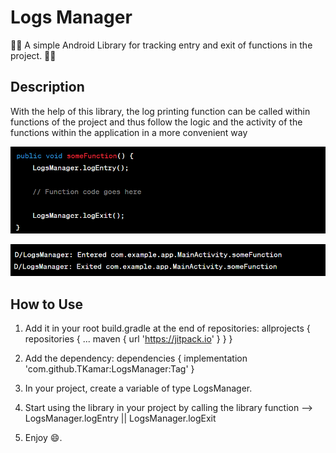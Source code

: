 # Logs Manager

📄📃 A simple Android Library for tracking entry and exit of functions in the project. 📄📃

## Description

With the help of this library, the log printing function can be called within functions of the project and thus
follow the logic and the activity of the functions within the application in a more convenient way

<p align="center">
  <img src="https://github.com/TKamar/LogsManager/blob/master/app/src/main/res/raw/screenshot1.png?raw=true">
</p>

<p align="center">
  <img src="https://github.com/TKamar/LogsManager/blob/master/app/src/main/res/raw/screenshot2.png?raw=true">
</p>

## How to Use

1. Add it in your root build.gradle at the end of repositories:
   allprojects {
   repositories {
   ...
   maven { url 'https://jitpack.io' }
     }
   }

2. Add the dependency:
   dependencies {
   implementation 'com.github.TKamar:LogsManager:Tag'
   }
3. In your project, create a variable of type LogsManager.
4. Start using the library in your project by calling the library function --> LogsManager.logEntry || LogsManager.logExit
5. Enjoy 😄.


